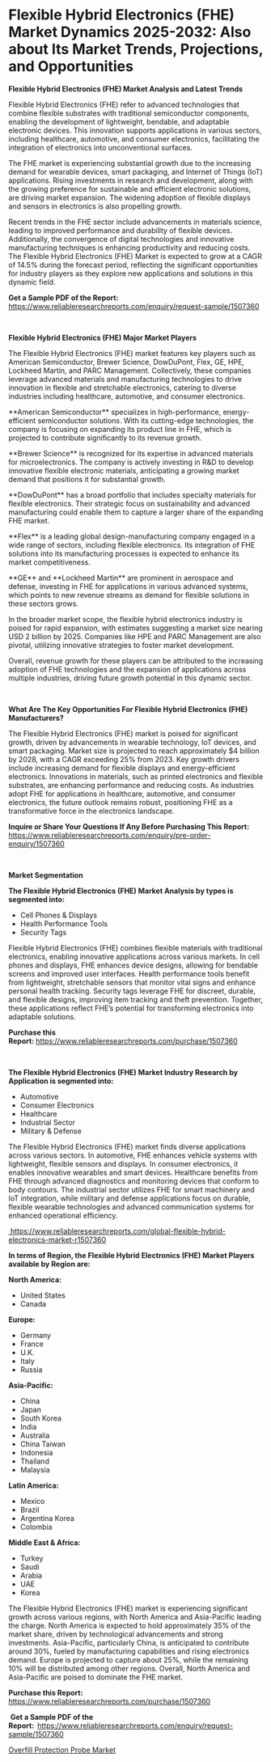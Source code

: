 <p><h1>Flexible Hybrid Electronics (FHE) Market Dynamics 2025-2032: Also about Its Market Trends, Projections, and Opportunities</h1></p><p><strong>Flexible Hybrid Electronics (FHE) Market Analysis and Latest Trends</strong></p>
<p><p>Flexible Hybrid Electronics (FHE) refer to advanced technologies that combine flexible substrates with traditional semiconductor components, enabling the development of lightweight, bendable, and adaptable electronic devices. This innovation supports applications in various sectors, including healthcare, automotive, and consumer electronics, facilitating the integration of electronics into unconventional surfaces.</p><p>The FHE market is experiencing substantial growth due to the increasing demand for wearable devices, smart packaging, and Internet of Things (IoT) applications. Rising investments in research and development, along with the growing preference for sustainable and efficient electronic solutions, are driving market expansion. The widening adoption of flexible displays and sensors in electronics is also propelling growth.</p><p>Recent trends in the FHE sector include advancements in materials science, leading to improved performance and durability of flexible devices. Additionally, the convergence of digital technologies and innovative manufacturing techniques is enhancing productivity and reducing costs. The Flexible Hybrid Electronics (FHE) Market is expected to grow at a CAGR of 14.5% during the forecast period, reflecting the significant opportunities for industry players as they explore new applications and solutions in this dynamic field.</p></p>
<p><strong>Get a Sample PDF of the Report:&nbsp;</strong> <a href="https://www.reliableresearchreports.com/enquiry/request-sample/1507360?utm_campaign=2202&utm_medium=2&utm_source=Github&utm_content=ia&utm_term=06042025&utm_id=flexible-hybrid-electronics-fhe">https://www.reliableresearchreports.com/enquiry/request-sample/1507360</a></p>
<p>&nbsp;</p>
<p><strong>Flexible Hybrid Electronics (FHE) Major Market Players</strong></p>
<p><p>The Flexible Hybrid Electronics (FHE) market features key players such as American Semiconductor, Brewer Science, DowDuPont, Flex, GE, HPE, Lockheed Martin, and PARC Management. Collectively, these companies leverage advanced materials and manufacturing technologies to drive innovation in flexible and stretchable electronics, catering to diverse industries including healthcare, automotive, and consumer electronics.</p><p>**American Semiconductor** specializes in high-performance, energy-efficient semiconductor solutions. With its cutting-edge technologies, the company is focusing on expanding its product line in FHE, which is projected to contribute significantly to its revenue growth.</p><p>**Brewer Science** is recognized for its expertise in advanced materials for microelectronics. The company is actively investing in R&D to develop innovative flexible electronic materials, anticipating a growing market demand that positions it for substantial growth.</p><p>**DowDuPont** has a broad portfolio that includes specialty materials for flexible electronics. Their strategic focus on sustainability and advanced manufacturing could enable them to capture a larger share of the expanding FHE market.</p><p>**Flex** is a leading global design-manufacturing company engaged in a wide range of sectors, including flexible electronics. Its integration of FHE solutions into its manufacturing processes is expected to enhance its market competitiveness.</p><p>**GE** and **Lockheed Martin** are prominent in aerospace and defense, investing in FHE for applications in various advanced systems, which points to new revenue streams as demand for flexible solutions in these sectors grows.</p><p>In the broader market scope, the flexible hybrid electronics industry is poised for rapid expansion, with estimates suggesting a market size nearing USD 2 billion by 2025. Companies like HPE and PARC Management are also pivotal, utilizing innovative strategies to foster market development.</p><p>Overall, revenue growth for these players can be attributed to the increasing adoption of FHE technologies and the expansion of applications across multiple industries, driving future growth potential in this dynamic sector.</p></p>
<p>&nbsp;</p>
<p><strong>What Are The Key Opportunities For Flexible Hybrid Electronics (FHE) Manufacturers?</strong></p>
<p><p>The Flexible Hybrid Electronics (FHE) market is poised for significant growth, driven by advancements in wearable technology, IoT devices, and smart packaging. Market size is projected to reach approximately $4 billion by 2028, with a CAGR exceeding 25% from 2023. Key growth drivers include increasing demand for flexible displays and energy-efficient electronics. Innovations in materials, such as printed electronics and flexible substrates, are enhancing performance and reducing costs. As industries adopt FHE for applications in healthcare, automotive, and consumer electronics, the future outlook remains robust, positioning FHE as a transformative force in the electronics landscape.</p></p>
<p><strong>Inquire or Share Your Questions If Any Before Purchasing This Report:</strong> <a href="https://www.reliableresearchreports.com/enquiry/pre-order-enquiry/1507360?utm_campaign=2202&utm_medium=2&utm_source=Github&utm_content=ia&utm_term=06042025&utm_id=flexible-hybrid-electronics-fhe">https://www.reliableresearchreports.com/enquiry/pre-order-enquiry/1507360</a></p>
<p>&nbsp;</p>
<p><strong>Market Segmentation</strong></p>
<p><strong>The Flexible Hybrid Electronics (FHE) Market Analysis by types is segmented into:</strong></p>
<p><ul><li>Cell Phones & Displays</li><li>Health Performance Tools</li><li>Security Tags</li></ul></p>
<p><p>Flexible Hybrid Electronics (FHE) combines flexible materials with traditional electronics, enabling innovative applications across various markets. In cell phones and displays, FHE enhances device designs, allowing for bendable screens and improved user interfaces. Health performance tools benefit from lightweight, stretchable sensors that monitor vital signs and enhance personal health tracking. Security tags leverage FHE for discreet, durable, and flexible designs, improving item tracking and theft prevention. Together, these applications reflect FHE’s potential for transforming electronics into adaptable solutions.</p></p>
<p><strong>Purchase this Report:&nbsp;</strong><a href="https://www.reliableresearchreports.com/purchase/1507360?utm_campaign=2202&utm_medium=2&utm_source=Github&utm_content=ia&utm_term=06042025&utm_id=flexible-hybrid-electronics-fhe">https://www.reliableresearchreports.com/purchase/1507360</a></p>
<p>&nbsp;</p>
<p><strong>The Flexible Hybrid Electronics (FHE) Market Industry Research by Application is segmented into:</strong></p>
<p><ul><li>Automotive</li><li>Consumer Electronics</li><li>Healthcare</li><li>Industrial Sector</li><li>Military & Defense</li></ul></p>
<p><p>The Flexible Hybrid Electronics (FHE) market finds diverse applications across various sectors. In automotive, FHE enhances vehicle systems with lightweight, flexible sensors and displays. In consumer electronics, it enables innovative wearables and smart devices. Healthcare benefits from FHE through advanced diagnostics and monitoring devices that conform to body contours. The industrial sector utilizes FHE for smart machinery and IoT integration, while military and defense applications focus on durable, flexible wearable technologies and advanced communication systems for enhanced operational efficiency.</p></p>
<p><a href="https://www.reliableresearchreports.com/global-flexible-hybrid-electronics-market-r1507360?utm_campaign=2202&utm_medium=2&utm_source=Github&utm_content=ia&utm_term=06042025&utm_id=flexible-hybrid-electronics-fhe">&nbsp;https://www.reliableresearchreports.com/global-flexible-hybrid-electronics-market-r1507360</a></p>
<p><strong>In terms of Region, the Flexible Hybrid Electronics (FHE) Market Players available by Region are:</strong></p>
<p>
    <p> <strong> North America: </strong>
        <ul>
            <li>United States</li>
            <li>Canada</li>
        </ul>
        </p> 
    <p> <strong> Europe: </strong>
        <ul>
            <li>Germany</li>
            <li>France</li>
            <li>U.K.</li>
            <li>Italy</li>
            <li>Russia</li>
        </ul>
        </p> 
    <p> <strong> Asia-Pacific: </strong>
        <ul>
            <li>China</li>
            <li>Japan</li>
            <li>South Korea</li>
            <li>India</li>
            <li>Australia</li>
            <li>China Taiwan</li>
            <li>Indonesia</li>
            <li>Thailand</li>
            <li>Malaysia</li>
        </ul>
        </p> 
    <p> <strong> Latin America: </strong>
        <ul>
            <li>Mexico</li>
            <li>Brazil</li>
            <li>Argentina Korea</li>
            <li>Colombia</li>
        </ul>
        </p> 
    <p> <strong> Middle East & Africa: </strong>
        <ul>
            <li>Turkey</li>
            <li>Saudi</li>
            <li>Arabia</li>
            <li>UAE</li>
            <li>Korea</li>
        </ul>
    </p>
    </p>
<p><p>The Flexible Hybrid Electronics (FHE) market is experiencing significant growth across various regions, with North America and Asia-Pacific leading the charge. North America is expected to hold approximately 35% of the market share, driven by technological advancements and strong investments. Asia-Pacific, particularly China, is anticipated to contribute around 30%, fueled by manufacturing capabilities and rising electronics demand. Europe is projected to capture about 25%, while the remaining 10% will be distributed among other regions. Overall, North America and Asia-Pacific are poised to dominate the FHE market.</p></p>
<p><strong>Purchase this Report: </strong><a href="https://www.reliableresearchreports.com/purchase/1507360?utm_campaign=2202&utm_medium=2&utm_source=Github&utm_content=ia&utm_term=06042025&utm_id=flexible-hybrid-electronics-fhe">https://www.reliableresearchreports.com/purchase/1507360</a></p>
<p>&nbsp;<strong>Get a Sample PDF of the Report:&nbsp;&nbsp;</strong><a href="https://www.reliableresearchreports.com/enquiry/request-sample/1507360?utm_campaign=2202&utm_medium=2&utm_source=Github&utm_content=ia&utm_term=06042025&utm_id=flexible-hybrid-electronics-fhe">https://www.reliableresearchreports.com/enquiry/request-sample/1507360</a></p>
<p><strong></strong></p>
<p><p><a href="https://github.com/lindaopodray/Market-Research-Report-List-1/blob/main/overfill-protection-probe-market.md?utm_campaign=2202&utm_medium=2&utm_source=Github&utm_content=ia&utm_term=06042025&utm_id=flexible-hybrid-electronics-fhe">Overfill Protection Probe Market</a></p></p>